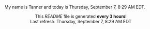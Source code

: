 My name is Tanner and today is Thursday, September 7, 8:29 AM EDT.

<p align="center">This <i>README</i> file is generated <b>every 3 hours</b>!</br>Last refresh: Thursday, September 7, 8:29 AM EDT<br /></p>
